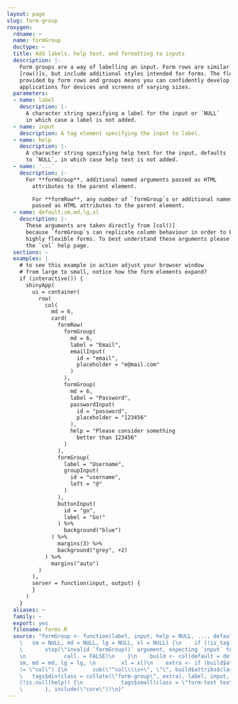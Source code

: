 ```yaml
---
layout: page
slug: form-group
roxygen:
  rdname: ~
  name: formGroup
  doctype: ~
  title: Add labels, help text, and formatting to inputs
  description: |-
    Form groups are a way of labelling an input. Form rows are similar to
    [row()]s, but include additional styles intended for forms. The flexibility
    provided by form rows and groups means you can confidently develop shiny
    applications for devices and screens of varying sizes.
  parameters:
  - name: label
    description: |-
      A character string specifying a label for the input or `NULL`
      in which case a label is not added.
  - name: input
    description: A tag element specifying the input to label.
  - name: help
    description: |-
      A character string specifying help text for the input, defaults
      to `NULL`, in which case help text is not added.
  - name: '...'
    description: |-
      For **formGroup**, additional named arguments passed as HTML
        attributes to the parent element.

        For **formRow**, any number of `formGroup`s or additional named arguments
        passed as HTML attributes to the parent element.
  - name: default,sm,md,lg,xl
    description: |-
      These arguments are taken directly from [col()]
      because `formGroup`s can replicate column behaviour in order to build
      highly flexible forms. To best understand these arguments please refer to
      the `col` help page.
  sections: ~
  examples: |
    # to see this example in action adjust your browser window
    # from large to small, notice how the form elements expand?
    if (interactive()) {
      shinyApp(
        ui = container(
          row(
            col(
              md = 6,
              card(
                formRow(
                  formGroup(
                    md = 6,
                    label = "Email",
                    emailInput(
                      id = "email",
                      placeholder = "e@mail.com"
                    )
                  ),
                  formGroup(
                    md = 6,
                    label = "Password",
                    passwordInput(
                      id = "password",
                      placeholder = "123456"
                    ),
                    help = "Please consider something
                      better than 123456"
                  )
                ),
                formGroup(
                  label = "Username",
                  groupInput(
                    id = "username",
                    left = "@"
                  )
                ),
                buttonInput(
                  id = "go",
                  label = "Go!"
                ) %>%
                  background("blue")
              ) %>%
                margins(3) %>%
                background("grey", +2)
            ) %>%
              margins("auto")
          )
        ),
        server = function(input, output) {
        }
      )
    }
  aliases: ~
  family: ~
  export: yes
  filename: forms.R
  source: "formGroup <- function(label, input, help = NULL, ..., default = NULL, \n
    \   sm = NULL, md = NULL, lg = NULL, xl = NULL) {\n    if (!is_tag(input)) {\n
    \       stop(\"invalid `formGroup()` argument, expecting `input` to be a tag element\",
    \n            call. = FALSE)\n    }\n    build <- col(default = default, sm =
    sm, md = md, lg = lg, \n        xl = xl)\n    extra <- if (build$attribs$class
    != \"col\") {\n        sub(\"^col\\\\s+\", \"\", build$attribs$class)\n    }\n
    \   tags$div(class = collate(\"form-group\", extra), label, input, \n        if
    (!is.null(help)) {\n            tags$small(class = \"form-text text-muted\", help)\n
    \       }, include(\"core\"))\n}"
---
```

